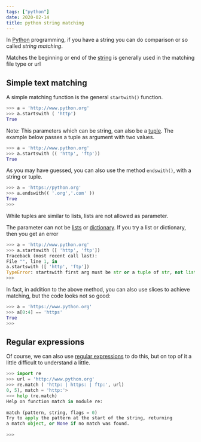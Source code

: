 ```yaml
---
tags: ["python"]
date: 2020-02-14
title: python string matching
---
```

In [Python](https://python.org) programming, if you have a string you can do comparison or so called *string matching*.

Matches the beginning or end of the [string](https://pythonbasics.org/strings/) is generally used in the matching file type or url

## Simple text matching

A simple matching function is the general `startwith()` function.

```python
>>> a = 'http://www.python.org'
>>> a.startswith ( 'http')
True
```

Note: This parameters which can be string, can also be a [tuple](https://pythonprogramminglanguage.com/tuples/). The example below passes a tuple as argument with two values.

```python
>>> a = 'http://www.python.org'
>>> a.startswith (( 'http', 'ftp'))
True
```

As you may have guessed, you can also use the method `endswith()`, with a string or tuple.

```python
>>> a = 'https://python.org'
>>> a.endswith(( '.org','.com' ))
True
>>> 
```

While tuples are similar to lists, lists are not allowed as parameter.

The parameter can not be [lists](https://pythonbasics.org/list/) or [dictionary](https://pythonprogramminglanguage.com/dictionary). If you try a list or dictionary, then you get an error

```python
>>> a = 'http://www.python.org'
>>> a.startswith ([ 'http', 'ftp'])
Traceback (most recent call last):
File "", line 1, in
a.startswith ([ 'http', 'ftp'])
TypeError: startswith first arg must be str or a tuple of str, not list
>>>
```

In fact, in addition to the above method, you can also use slices to achieve matching, but the code looks not so good:

```python
>>> a = 'https://www.python.org'
>>> a[0:4] == 'https'
True
>>>
```

## Regular expressions

Of course, we can also use [regular expressions](https://docs.python.org/3.8/howto/regex.html) to do this, but on top of it a little difficult to understand a little.

```python
>>> import re
>>> url = 'http://www.python.org'
>>> re.match ( 'http: | https: | ftp:', url)
0, 5), match = 'http:'>
>>> help (re.match)
Help on function match in module re:
      
match (pattern, string, flags = 0)
Try to apply the pattern at the start of the string, returning
a match object, or None if no match was found.
 
>>>
```

